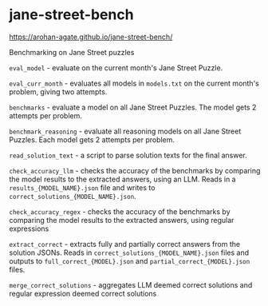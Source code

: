 # jane-street-bench

https://arohan-agate.github.io/jane-street-bench/

Benchmarking on Jane Street puzzles

`eval_model` - evaluate on the current month's Jane Street Puzzle.

`eval_curr_month` - evaluates all models in `models.txt` on the current month's problem, giving two attempts.

`benchmarks` - evaluate a model on all Jane Street Puzzles. The model gets 2 attempts per problem.

`benchmark_reasoning` - evaluate all reasoning models on all Jane Street Puzzles. Each model gets 2 attempts per problem.

`read_solution_text` - a script to parse solution texts for the final answer.

`check_accuracy_llm` - checks the accuracy of the benchmarks by comparing the model results to the extracted answers, using an LLM. Reads in a `results_{MODEL_NAME}.json` file and writes to `correct_solutions_{MODEL_NAME}.json`.

`check_accuracy_regex` - checks the accuracy of the benchmarks by comparing the model results to the extracted answers, using regular expressions

`extract_correct` - extracts fully and partially correct answers from the solution JSONs. Reads in `correct_solutions_{MODEL_NAME}.json` files and outputs to `full_correct_{MODEL}.json` and `partial_correct_{MODEL}.json` files.

`merge_correct_solutions` - aggregates LLM deemed correct solutions and regular expression deemed correct solutions
